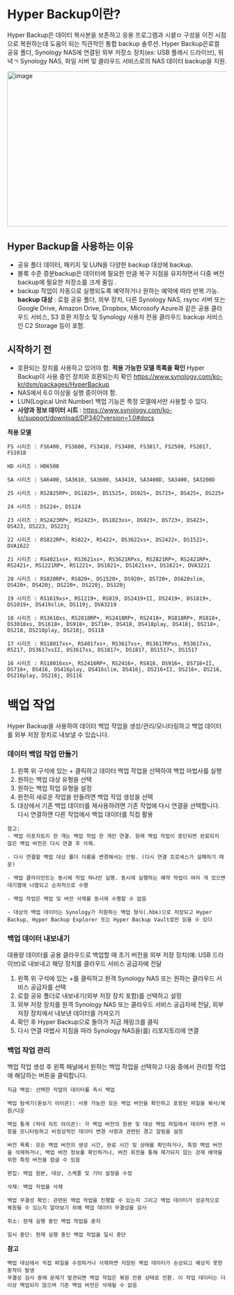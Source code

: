 # Hyper Backup이란?
Hyper Backup은 데이터 복사본을 보존하고 응용 프로그램과 시셑ㅁ 구성을 이전 시점으로 복원하는데 도움이 되는 직관적인 통합 backup 솔루션.
Hyper Backup은로컬 공유 폴더, Synology NAS에 연결된 외부 저장소 장치(ex: USB 플래시 드라이브), 워녁ㄱ Synology NAS, 파일 서버 및 클라우드 서비스로의 NAS 데이터 backup을 지원.

<img width="779" height="357" alt="image" src="https://github.com/user-attachments/assets/49460378-a61e-4aea-a3aa-c0556079f176" />

## Hyper Backup을 사용하는 이유 
- 공유 폴더 데이터, 패키지 및 LUN을 다양한 backup 대상에 backup.
- 블록 수준 증분backup은 데이터에 필요한 만큼 복구 지점을 유지하면서 다중 버전 backup에 필요한 저장소를 크게 줄임 .
- backup 작업이 자동으로 실행되도록 예약하거나 원하는 예약에 따라 반복 가능.
**backup 대상** : 로컬 공유 폴더, 외부 장치, 다른 Synology NAS, rsync 서버 또는 Google Drive, Amazon Drive, Dropbox, Microsofy Azure과 같은 공용 클라우드 서비스,
 S3 호환 저장소 및 Synology 사용자 전용 클라우드 backup 서비스인 C2 Storage 등이 포함.

## 시작하기 전 
- 호환되는 장치를 사용하고 있어야 함. **적용 가능한 모델 목록을 확인** Hyper Backup이 사용 중인 장치와 호환되는지 확인 https://www.synology.com/ko-kr/dsm/packages/HyperBackup
- NAS에서 6.0 이상을 실행 중이어야 함.
- LUN(Logical Unit Number) 백업 기능은 특정 모델에서만 사용할 수 있다.
- **사양과 정보 데이터 시트** : https://www.synology.com/ko-kr/support/download/DP340?version=1.0#docs

**적용 모델**
```
FS 시리즈 : FS6400, FS3600, FS3410, FS3400, FS3017, FS2500, FS2017, FS1018

HD 시리즈 : HD6500

SA 시리즈 : SA6400, SA3610, SA3600, SA3410, SA3400D, SA3400, SA3200D

25 시리즈 : RS2825RP+, DS1825+, DS1525+, DS925+, DS725+, DS425+, DS225+

24 시리즈 : DS224+, DS124

23 시리즈 : RS2423RP+, RS2423+, DS1823xs+, DS923+, DS723+, DS423+, DS423, DS223, DS223j

22 시리즈 : RS822RP+, RS822+, RS422+, DS3622xs+, DS2422+, DS1522+, DVA1622

21 시리즈 : RS4021xs+, RS3621xs+, RS3621RPxs, RS2821RP+, RS2421RP+, RS2421+, RS1221RP+, RS1221+, DS1821+, DS1621xs+, DS1621+, DVA3221

20 시리즈 : RS820RP+, RS820+, DS1520+, DS920+, DS720+, DS620slim, DS420+, DS420j, DS220+, DS220j, DS120j

19 시리즈 : RS1619xs+, RS1219+, RS819, DS2419+II, DS2419+, DS1819+, DS1019+, DS419slim, DS119j, DVA3219

18 시리즈 : RS3618xs, RS2818RP+, RS2418RP+, RS2418+, RS818RP+, RS818+, DS3018xs, DS1618+, DS918+, DS718+, DS418, DS418play, DS418j, DS218+, DS218, DS218play, DS218j, DS118

17 시리즈 : RS18017xs+, RS4017xs+, RS3617xs+, RS3617RPxs, RS3617xs, RS217, DS3617xsII, DS3617xs, DS1817+, DS1817, DS1517+, DS1517

16 시리즈 : RS18016xs+, RS2416RP+, RS2416+, RS816, DS916+, DS716+II, DS716+, DS416, DS416play, DS416slim, DS416j, DS216+II, DS216+, DS216, DS216play, DS216j, DS116
```

# 백업 작업
Hyper Backup을 사용하여 데이터 백업 작업을 생성/관리/모니터링하고 백업 데이터를 외부 저장 장치로 내보낼 수 있습니다.

### 데이터 백업 작업 만들기
1. 왼쪽 위 구석에 있는 + 클릭하고 데이터 백업 작업을 선택하여 백업 마법사를 실행
2. 원하는 백업 대상 유형을 선택
3. 원하는 백업 작업 유형을 설정
4. 완전히 새로운 작업을 만들려면 백업 작업 생성을 선택
5. 대상에서 기존 백업 데이터를 재사용하려면 기존 작업에 다시 연결을 선택합니다. 다시 연결하면 다른 작업에서 백업 데이터를 직접 활용

```
참고:
- 백업 리포지토리 한 개는 백업 작업 한 개만 연결. 원래 백업 작업이 중단되면 완료되지 않은 백업 버전은 다시 연결 후 삭제.

- 다시 연결할 백업 대상 폴더 이름을 변경해서는 안됨. (다시 연결 프로세스가 실패하기 때문)

- 백업 클라이언트는 동시에 작업 하나만 실행. 동시에 실행하는 예약 작업이 여러 개 있으면 대기열에 나열되고 순차적으로 수행

- 백업 작업은 백업 및 버전 삭제를 동시에 수행할 수 없음

- 대상의 백업 데이터는 Synology가 지원하는 백업 형식(.hbk)으로 저장되고 Hyper Backup, Hyper Backup Explorer 또는 Hyper Backup Vault로만 읽을 수 있다
```
### 백업 데이터 내보내기
대용량 데이터를 공용 클라우드로 백업할 때 초기 버전을 외부 저장 장치(예: USB 드라이브)로 내보내고 해당 장치를 클라우드 서비스 공급자에 전달

1. 왼쪽 위 구석에 있는 +를 클릭하고 원격 Synology NAS 또는 원하는 클라우드 서비스 공급자를 선택
2. 로컬 공유 폴더로 내보내기(외부 저장 장치 포함)를 선택하고 설정
3. 외부 저장 장치를 원격 Synology NAS 또는 클라우드 서비스 공급자에 전달, 외부 저장 장치에서 내보낸 데이터를 가져오기
4. 확인 후 Hyper Backup으로 돌아가 지금 재링크를 클릭
5. 다시 연결 마법사 지침을 따라 Synology NAS을(를) 리포지토리에 연결

### 백업 작업 관리
백업 작업 생성 후 왼쪽 패널에서 원하는 백업 작업을 선택하고 다음 중에서 관리할 작업에 해당하는 버튼을 클릭합니다.
```
지금 백업: 선택한 작업의 데이터를 즉시 백업

백업 탐색기(돋보기 아이콘): 사용 가능한 모든 백업 버전을 확인하고 포함된 파일을 복사/복원/다운

백업 통계 (막대 차트 아이콘): 각 백업 버전의 원본 및 대상 백업 파일에서 데이터 변경 사항을 모니터링하고 비정상적인 데이터 변경 사항과 관련된 경고 알림을 설정

버전 목록: 모든 백업 버전의 생성 시간, 완료 시간 및 상태를 확인하거나, 특정 백업 버전을 삭제하거나, 백업 버전 정보를 확인하거나, 버전 회전을 통해 제거되지 않는 강제 예약을 위한 특정 버전을 잠글 수 있음

편집: 백업 원본, 대상, 스케줄 및 기타 설정을 수정

삭제: 백업 작업을 삭제

백업 무결성 확인: 관련된 백업 작업을 진행할 수 있는지 그리고 백업 데이터가 성공적으로 복원될 수 있는지 알아보기 위해 백업 데이터 무결성을 검사

취소: 현재 실행 중인 백업 작업을 중지

일시 중단: 현재 실행 중인 백업 작업을 일시 중단
```


**참고**
```
백업 대상에서 직접 파일을 수정하거나 삭제하면 저장된 백업 데이터가 손상되고 예상치 못한 동작이 발생
무결성 검사 중에 문제가 발견되면 백업 작업은 복원 전용 상태로 전환. 이 작업 데이터는 더 이상 백업되지 않으며 기존 백업 버전은 삭제될 수 없음
```
